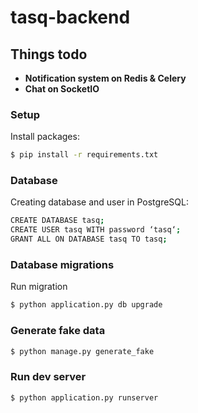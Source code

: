 # tasq-backend

## Things todo

* **Notification system on Redis & Celery**
* **Chat on SocketIO**

### Setup
Install packages:
```sh
$ pip install -r requirements.txt
```

### Database
Creating database and user in PostgreSQL:
```sh
CREATE DATABASE tasq;
CREATE USER tasq WITH password ‘tasq‘;
GRANT ALL ON DATABASE tasq TO tasq;
```

### Database migrations
Run migration
```sh
$ python application.py db upgrade
```

### Generate fake data
```sh
$ python manage.py generate_fake
```

### Run dev server
```sh
$ python application.py runserver
```
